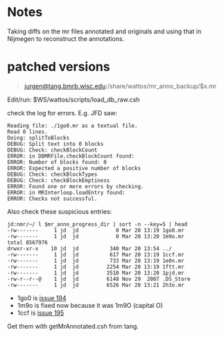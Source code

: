 # Notes #

Taking diffs on the mr files annotated and originals and using that in Nijmegen to reconstruct the annotations.

# patched versions #
> jurgen@tang.bmrb.wisc.edu:/share/wattos/mr\_anno\_backup/$x.mr


Edit/run:
$WS/wattos/scripts/load\_db\_raw.csh

check the log for errors.
E.g. JFD saw:
```
Reading file: ./1go0.mr as a textual file.
Read 0 lines.
Doing: splitToBlocks
DEBUG: Split text into 0 blocks
DEBUG: Check: checkBlockCount
ERROR: in DBMRFile.checkBlockCount found:
ERROR: Number of blocks found: 0
ERROR: Expected a positive number of blocks
DEBUG: Check: checkBlockTypes
DEBUG: Check: checkBlockEmptiness
ERROR: Found one or more errors by checking.
ERROR: in MRInterloop.loadEntry found:
ERROR: Checks not successful.
```

Also check these suspicious entries:
```
jd:nmr/~/ l $mr_anno_progress_dir | sort -n --key=5 | head
-rw-------     1 jd  jd            0 Mar 20 13:19 1go0.mr
-rw-------     1 jd  jd            0 Mar 20 13:20 1m9o.mr
total 8567976
drwxr-xr-x    10 jd  jd          340 Mar 20 13:54 ../
-rw-------     1 jd  jd          617 Mar 20 13:19 1ccf.mr
-rw-------     1 jd  jd          733 Mar 20 13:19 1e0n.mr
-rw-------     1 jd  jd         2254 Mar 20 13:19 1ftt.mr
-rw-------     1 jd  jd         3510 Mar 20 13:20 1pjd.mr
-rw-r--r--@    1 jd  jd         6148 Nov 29  2007 .DS_Store
-rw-------     1 jd  jd         6526 Mar 20 13:21 2h3o.mr
```

  * 1go0 is [issue 194](https://code.google.com/p/nmrrestrntsgrid/issues/detail?id=194)
  * 1m9o is fixed now because it was 1m9O (capital O)
  * 1ccf is [issue 195](https://code.google.com/p/nmrrestrntsgrid/issues/detail?id=195)

Get them with getMrAnnotated.csh from tang.